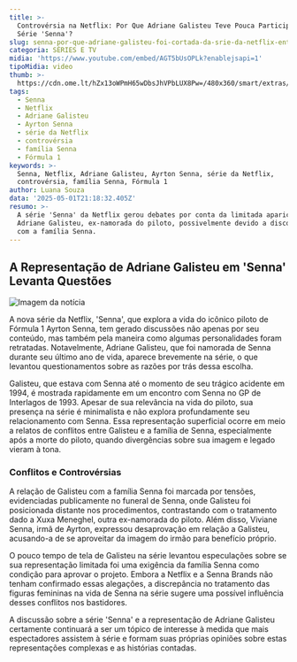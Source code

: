```yaml
---
title: >-
  Controvérsia na Netflix: Por Que Adriane Galisteu Teve Pouca Participação na
  Série 'Senna'?
slug: senna-por-que-adriane-galisteu-foi-cortada-da-srie-da-netflix-entenda
categoria: SÉRIES E TV
midia: 'https://www.youtube.com/embed/AGT5bUsOPLk?enablejsapi=1'
tipoMidia: video
thumb: >-
  https://cdn.ome.lt/hZx13oWPmH65wDbsJhVPbLUX8Pw=/480x360/smart/extras/conteudos/Senna-galisteu-xuxa.jpg
tags:
  - Senna
  - Netflix
  - Adriane Galisteu
  - Ayrton Senna
  - série da Netflix
  - controvérsia
  - família Senna
  - Fórmula 1
keywords: >-
  Senna, Netflix, Adriane Galisteu, Ayrton Senna, série da Netflix,
  controvérsia, família Senna, Fórmula 1
author: Luana Souza
data: '2025-05-01T21:18:32.405Z'
resumo: >-
  A série 'Senna' da Netflix gerou debates por conta da limitada aparição de
  Adriane Galisteu, ex-namorada do piloto, possivelmente devido a discordâncias
  com a família Senna.
---
```


## A Representação de Adriane Galisteu em 'Senna' Levanta Questões

![Imagem da notícia](https://cdn.ome.lt/oyYe_szapY_yNfu2cQ-BLQf87p4=/fit-in/837x500/smart/uploads/conteudo/fotos/senna-netflix-galisteu.jpg)

A nova série da Netflix, 'Senna', que explora a vida do icônico piloto de Fórmula 1 Ayrton Senna, tem gerado discussões não apenas por seu conteúdo, mas também pela maneira como algumas personalidades foram retratadas. Notavelmente, Adriane Galisteu, que foi namorada de Senna durante seu último ano de vida, aparece brevemente na série, o que levantou questionamentos sobre as razões por trás dessa escolha.

Galisteu, que estava com Senna até o momento de seu trágico acidente em 1994, é mostrada rapidamente em um encontro com Senna no GP de Interlagos de 1993. Apesar de sua relevância na vida do piloto, sua presença na série é minimalista e não explora profundamente seu relacionamento com Senna. Essa representação superficial ocorre em meio a relatos de conflitos entre Galisteu e a família de Senna, especialmente após a morte do piloto, quando divergências sobre sua imagem e legado vieram à tona.

### Conflitos e Controvérsias

A relação de Galisteu com a família Senna foi marcada por tensões, evidenciadas publicamente no funeral de Senna, onde Galisteu foi posicionada distante nos procedimentos, contrastando com o tratamento dado a Xuxa Meneghel, outra ex-namorada do piloto. Além disso, Viviane Senna, irmã de Ayrton, expressou desaprovação em relação a Galisteu, acusando-a de se aproveitar da imagem do irmão para benefício próprio.

O pouco tempo de tela de Galisteu na série levantou especulações sobre se sua representação limitada foi uma exigência da família Senna como condição para aprovar o projeto. Embora a Netflix e a Senna Brands não tenham confirmado essas alegações, a discrepância no tratamento das figuras femininas na vida de Senna na série sugere uma possível influência desses conflitos nos bastidores.

A discussão sobre a série 'Senna' e a representação de Adriane Galisteu certamente continuará a ser um tópico de interesse à medida que mais espectadores assistem à série e formam suas próprias opiniões sobre estas representações complexas e as histórias contadas.
